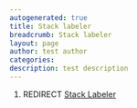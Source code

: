 ```yaml
---
autogenerated: true
title: Stack labeler
breadcrumb: Stack labeler
layout: page
author: test author
categories: 
description: test description
---
```


1.  REDIRECT [Stack Labeler](Stack_Labeler "wikilink")
